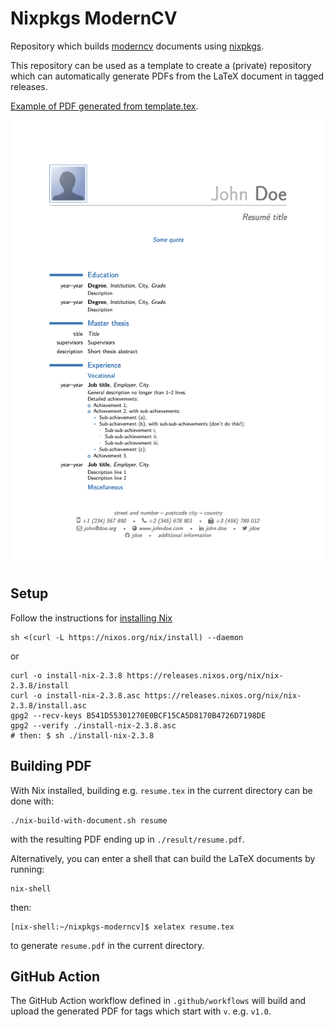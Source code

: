# Nixpkgs ModernCV

Repository which builds [moderncv](https://ctan.org/pkg/moderncv?lang=en)
documents using [nixpkgs](https://nixos.org/).

This repository can be used as a template to create a (private) repository
which can automatically generate PDFs from the LaTeX document in tagged
releases.

[Example of PDF generated from template.tex](https://github.com/rgoulter/nixpkgs-moderncv/releases/download/v1.0/template.pdf).

![](moderncv_example.png)

## Setup

Follow the instructions for [installing Nix](https://nixos.org/guides/install-nix.html)

```
sh <(curl -L https://nixos.org/nix/install) --daemon
```

or

```
curl -o install-nix-2.3.8 https://releases.nixos.org/nix/nix-2.3.8/install
curl -o install-nix-2.3.8.asc https://releases.nixos.org/nix/nix-2.3.8/install.asc
gpg2 --recv-keys B541D55301270E0BCF15CA5D8170B4726D7198DE
gpg2 --verify ./install-nix-2.3.8.asc
# then: $ sh ./install-nix-2.3.8
```

## Building PDF

With Nix installed, building e.g. `resume.tex` in the current directory can
be done with:

```
./nix-build-with-document.sh resume
```

with the resulting PDF ending up in `./result/resume.pdf`.

Alternatively, you can enter a shell that can build the LaTeX documents by running:

```
nix-shell
```

then:

```
[nix-shell:~/nixpkgs-moderncv]$ xelatex resume.tex
```

to generate `resume.pdf` in the current directory.

## GitHub Action

The GitHub Action workflow defined in `.github/workflows` will build and
upload the generated PDF for tags which start with `v`. e.g. `v1.0`.
